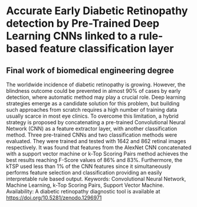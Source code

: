 # Accurate Early Diabetic Retinopathy detection by Pre-Trained Deep Learning CNNs linked to a rule-based feature classification layer
## Final work of biomedical engineering degree

The worldwide incidence of diabetic retinopathy is growing. However, the blindness outcome could be prevented in almost 90% of cases by early detection, where
automatic method may play a crucial role. Deep learning strategies emerge as a candidate solution for this problem, but building such approaches from scratch requires
a high number of training data usually scarce in most eye clinics. To overcome this limitation, a hybrid strategy is proposed by concatenating a pre-trained Convolutional Neural Network (CNN) as a feature extractor layer, with another classification method. Three pre-trained CNNs and two classification methods were evaluated. They were trained and tested with 1642 and 862 retinal images respectively. It was found that features from the AlexNet CNN concatenated with a support vector machine or k-Top Scoring Pairs method achieves the best results reaching F-Score values of 86% and 83%. Furthermore, the kTSP used less than 1% of the CNN features since it simultaneously performs feature selection and classification providing an easily interpretable rule based output.
Keywords: Convolutional Neural Network, Machine Learning, k-Top Scoring Pairs, Support Vector Machine.
Availability: A diabetic retinopathy diagnostic tool is available at https://doi.org/10.5281/zenodo.1296971
